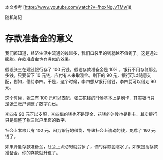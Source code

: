 
本文参考 [https://www.youtube.com/watch?v=fhoxNgJvTMw]()

随机笔记

# 存款准备金的意义

我们都知道，经济生活中流通的钱越多，我们口袋里的钱就越不值钱了。这是通过膨胀。存款准备金也有类似的效果。

假设张三在建设银行存了 100 元钱。假设存款准备金是 10% ，银行不用存储那么多钱，只要留下 10 元钱，应付有人来取现金。剩下的 90 元，银行可以随意支配，例如，借给李四。于是，这个时候，李四想从银行借钱，李四就可以借走 90 元。

这个时候，张三有 100 元可以支配，张三花钱的时候基本上是刷卡，其实银行只是张三账户调整了数字而已。

李四有 90 元可以支配，李四借的钱也不是现金，花钱的时候也是刷卡，其实银行只是调整了张三账户里面的数字。

社会上本来只有 100 元，因为银行的借贷，导致社会上流动的钱，变成了 190 元钱了。


如果降低存款准备金，社会上流动的就变多了，你的存款就缩水了。如果提高存款准备金，你的存款就升值了。
